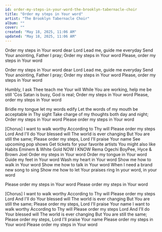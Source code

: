 ```yaml
---
id: order-my-steps-in-your-word-the-brooklyn-tabernacle-choir
title: "Order my steps in Your word"
artist: "The Brooklyn Tabernacle Choir"
album: ""
cover: ""
created: "May 18, 2025, 11:06 AM"
updated: "May 18, 2025, 11:06 AM"
---
```


Order my steps in Your word dear Lord
Lead me, guide me everyday
Send Your anointing, Father I pray;
Order my steps in Your word
Please, order my steps in Your word

Order my steps in Your word dear Lord
Lead me, guide me everyday
Send Your anointing, Father I pray;
Order my steps in Your word
Please, order my steps in Your word

Humbly, I ask Thee teach me Your will
While You are working, help me be still
'Cos Satan is busy, God is real;
Order my steps in Your word
Please, order my steps in Your word

Bridle my tongue let my words edify
Let the words of my mouth be acceptable in Thy sight
Take charge of my thoughts both day and night;
Order my steps in Your word
Please order my steps in Your word

[Chorus]
I want to walk worthy
According to Thy will
Please order my steps Lord
And I'll do Your blessed will
The world is ever changing
But You are still the same;
Please order my steps, Lord I'll praise Your name
See upcoming pop shows
Get tickets for your favorite artists
You might also like
Habits
Eminem & White Gold
NOW I KNOW
Rema
Ogechi
BoyPee, Hyce & Brown Joel
Order my steps in Your word
Order my tongue in Your word
Guide my feet in Your word
Wash my heart in Your word
Show me how to walk in Your word
Show me how to talk in Your word
When I need a brand new song to sing
Show me how to let Your praises ring
In your word, in your word

Please order my steps in Your word
Please order my steps in Your word

[Chorus]
I want to walk worthy
According to Thy will
Please order my steps Lord
And I'll do Your blessed will
The world is ever changing
But You are still the same;
Please order my steps, Lord I'll praise Your name
I want to walk worthy
According to Thy will
Please order my steps Lord
And I'll do Your blessed will
The world is ever changing
But You are still the same;
Please order my steps, Lord I'll praise Your name
Please order my steps in Your word
Please order my steps in Your word
